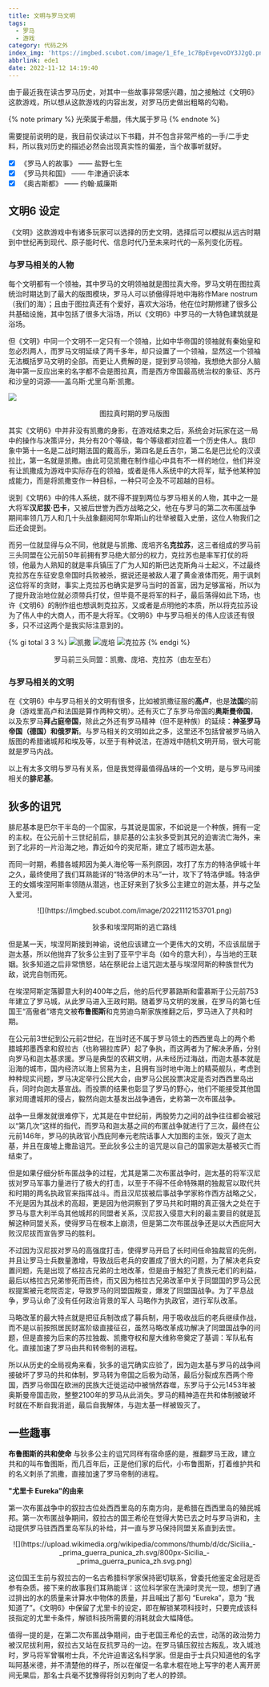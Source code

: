 ```yaml
---
title: 文明与罗马文明
tags:
  - 罗马
  - 游戏
category: 代码之外
index_img: 'https://imgbed.scubot.com/image/1_Efe_1c7BpEvgevoDY3J2gQ.png'
abbrlink: ede1
date: 2022-11-12 14:19:40
---
```


由于最近我在读古罗马历史，对其中一些故事非常感兴趣，加之接触过《文明6》这款游戏，所以想从这款游戏的内容出发，对罗马历史做出粗略的勾勒。

{% note primary %}
光荣属于希腊，伟大属于罗马
{% endnote %}

<!--more-->
需要提前说明的是，我目前仅读过以下书籍，并不包含非常严格的一手/二手史料，所以我对历史的描述必然会出现真实性的偏差，当个故事听就好。

- [x] 《罗马人的故事》 —— 盐野七生
- [x] 《罗马共和国》 —— 牛津通识读本
- [x] 《奥古斯都》 —— 约翰·威廉斯

## 文明6 设定

《文明》这款游戏中有诸多玩家可以选择的历史文明，选择后可以模拟从远古时期到中世纪再到现代、原子能时代、信息时代乃至未来时代的一系列变化历程。

### 与罗马相关的人物

每个文明都有一个领袖，其中罗马的文明领袖就是图拉真大帝。罗马文明在图拉真统治时期达到了最大的版图模块，罗马人可以骄傲得将地中海称作Mare nostrum（我们的海）；且由于图拉真还有个爱好，喜欢大浴场，他在位时期修建了很多公共基础设施，其中包括了很多大浴场，所以《文明6》中罗马的一大特色建筑就是浴场。

但《文明》中同一个文明不一定只有一个领袖，比如中华帝国的领袖就有秦始皇和忽必烈两人，而罗马文明延续了两千多年，却只设置了一个领袖，显然这一个领袖无法概括罗马文明的全部。而更让人费解的是，提到罗马领袖，我想绝大部分人脑海中第一反应出来的名字都不会是图拉真，而是西方帝国最高统治权的象征、苏丹和沙皇的词源——盖乌斯·尤里乌斯·凯撒。

![](https://imgbed.scubot.com/image/20221112143553.png)
<center><p>图拉真时期的罗马版图</p></center>


其实《文明6》中并非没有凯撒的身影，在游戏结束之后，系统会对玩家在这一局中的操作与决策评分，共分有20个等级，每个等级都对应着一个历史伟人。我印象中第十一名是二战时期法国的戴高乐，第四名是丘吉尔，第二名是巴比伦的汉谟拉比，第一名就是凯撒。由此可见凯撒在制作组心中具有不一样的地位，他们并没有让凯撒成为游戏中实际存在的领袖，或者是伟人系统中的大将军，赋予他某种加成能力，而是将凯撒变作一种目标，一种只可企及不可超越的目标。

说到《文明6》中的伟人系统，就不得不提到两位与罗马相关的人物，其中之一是大将军**汉尼拔·巴卡**，又被后世誉为西方战略之父，他在与罗马的第二次布匿战争期间率领几万人和几十头战象翻阅阿尔卑斯山的壮举被载入史册，这位人物我们之后还会提到。

而另一位就显得与众不同，他就是与凯撒、庞培齐名**克拉苏**，这三者组成的罗马前三头同盟在公元前50年前拥有罗马绝大部分的权力，克拉苏也是率军打仗的将领，他最为人熟知的就是率兵镇压了广为人知的斯巴达克斯角斗士起义，不过最终克拉苏在东征安息帝国时兵败被杀，据说还是被敌人灌了黄金液体而死，用于讽刺这位将军的贪财，事实上克拉苏也确实是罗马当时的首富，因为足够富裕，所以为了提升政治地位就必须带兵打仗，但毕竟不是将军的料子，最后落得如此下场，也许《文明6》的制作组也想讽刺克拉苏，又或者是点明他的本质，所以将克拉苏设为了伟人中的大商人，而不是大将军。《文明6》中与罗马相关的伟人应该还有很多，只不过这两个是我实际注意到的。

{% gi total 3 3 %}
  ![凯撒](https://imgbed.scubot.com/image/20221112151020.png)
  ![庞培](https://imgbed.scubot.com/image/20221112151033.png)
  ![克拉苏](https://imgbed.scubot.com/image/20221112151048.png)
{% endgi %}

<center><p>罗马前三头同盟：凯撒、庞培、克拉苏（由左至右）</p></center>

### 与罗马相关的文明

在《文明6》中与罗马相关的文明有很多，比如被凯撒征服的**高卢**，也是**法国**的前身（游戏里高卢和法国是算作两种文明）。还有灭亡了东罗马帝国的**奥斯曼帝国**，以及东罗马**拜占庭帝国**，除此之外还有罗马精神（但不是种族）的延续：**神圣罗马帝国（德国）**和**俄罗斯**。与罗马相关的文明如此之多，这里还不包括曾被罗马纳入版图的希腊诸城邦和埃及等，以至于有种说法，在游戏中随机文明开局，很大可能就是罗马内战。

以上有太多文明与罗马有关系，但是我觉得最值得品味的一个文明，是与罗马间接相关的**腓尼基**。


## 狄多的诅咒

腓尼基本是巴尔干半岛的一个国家，与其说是国家，不如说是一个种族，拥有一定的主权。在公元前十三世纪前后，腓尼基的公主狄多受到其兄的迫害流亡海外，来到了北非的一片沿海之地，靠近如今的突尼斯，建立了城市迦太基。

而同一时期，希腊各城邦因为美人海伦等一系列原因，攻打了东方的特洛伊城十年之久，最终使用了我们耳熟能详的“特洛伊的木马”一计，攻下了特洛伊城。特洛伊王的女婿埃涅阿斯率领随从潜逃，也正好来到了狄多公主建立的迦太基，并与之坠入爱河。

<center>![](https://imgbed.scubot.com/image/20221112153701.png)</center>
<center><p>狄多和埃涅阿斯的逃亡路线</p></center>

但是某一天，埃涅阿斯接到神谕，说他应该建立一个更伟大的文明，不应该屈居于迦太基，所以他抛弃了狄多公主到了亚平宁半岛（如今的意大利），与当地的王联姻。狄多知道之后非常愤怒，站在祭祀台上诅咒迦太基与埃涅阿斯的种族世代为敌，说完自刎而死。

在埃涅阿斯定落脚意大利的400年之后，他的后代罗慕路斯和雷慕斯于公元前753年建立了罗马城，从此罗马进入王政时期。随着罗马文明的发展，在罗马的第七任国王“高傲者”塔克文被**布鲁图斯**和克劳迪乌斯家族推翻之后，罗马进入了共和时期。

在公元前3世纪到公元前2世纪，在当时还不属于罗马领土的西西里岛上的两个希腊城邦墨西拿和叙拉古（也称锡拉库萨）起了争执，而这两者为了解决矛盾，分别向罗马和迦太基求援。罗马是典型的农耕文明，从未经历过海战，而迦太基本就是沿海的城市，国内经济以海上贸易为主，且拥有当时地中海上的精英舰队，考虑到种种现实问题，罗马决定举行公民大会，由罗马公民投票决定是否对西西里岛出兵，同时向迦太基宣战。而投票的结果也彰显了罗马的野心，他们不能接受其他国家对周遭城邦的侵占，毅然向迦太基发出战争通告，史称第一次布匿战争。

战争一旦爆发就很难停下，尤其是在中世纪前，两股势力之间的战争往往都会被冠以“第几次”这样的指代，而罗马和迦太基之间的布匿战争就进行了三次，最终在公元前146年，罗马的执政官小西庇阿奉元老院话事人大加图的主张，毁灭了迦太基，并且在废墟上撒盐诅咒。至此狄多公主的诅咒是以自己的国家迦太基被灭亡而结束了。


但是如果仔细分析布匿战争的过程，尤其是第二次布匿战争时，迦太基的将军汉尼拔对罗马军事力量进行了极大的打击，以至于不得不任命特殊期的独裁官以取代共和时期的两名执政官来指挥战斗。而且汉尼拔被后事战争学家称作西方战略之父，不光是因为其战术的高超，更是因为他洞察到了罗马共和时期的真正强大之处在于罗马与意大利半岛其他城邦的同盟者关系，汉尼拔入侵意大利的最主要目的就是瓦解这种同盟关系，使得罗马在根本上崩溃，但是第二次布匿战争还是以大西庇阿大败汉尼拔而宣告罗马的胜利。

不过因为汉尼拔对罗马的高强度打击，使得罗马开启了长时间任命独裁官的先例，并且让罗马士兵数量激增，导致战后老兵的安置成了很大的问题，为了解决老兵安置问题，先是出现了格拉古兄弟的土地改革，但是由于触犯了贵族元老们的利益，最后以格拉古兄弟惨死而告终，而又因为格拉古兄弟改革中关于同盟国的罗马公民权提案被元老院否定，导致罗马的同盟国叛变，爆发了同盟国战争。为了平息战争，罗马认命了没有任何政治背景的军人 马略作为执政官，进行军队改革。

马略改革的最大特点就是把征兵制改成了募兵制，用于吸收战后的老兵继续作战，而不是以前按照居民财富阶级直接征召，虽然马略改革成功解决了同盟国战争的问题，但是直接为后来的苏拉独裁、凯撒夺权和屋大维称帝奠定了基调：军队私有化。直接加速了罗马由共和转帝制的进程。

所以从历史的全局视角来看，狄多的诅咒确实应验了，因为迦太基与罗马的战争间接破坏了罗马的共和体制，罗马转为帝国之后极为动荡，最后分裂成东西两个帝国，西罗马帝国在欧洲的民族大迁徙运动中被悄然吞噬，东罗马于公元1453年被奥斯曼帝国击败，整整2100年的罗马从此消失。罗马的精神造在共和体制被破坏时就在不断自我消逝，最后自我解体，与迦太基一样被毁灭了。

## 一些趣事

**布鲁图斯的共和使命**
与狄多公主的诅咒同样有宿命感的是，推翻罗马王政，建立共和的叫布鲁图斯，而几百年后，正是他们家的后代，小布鲁图斯，打着维护共和的名义刺杀了凯撒，直接加速了罗马帝制的进程。

**"尤里卡 Eureka"的由来**

第一次布匿战争中的叙拉古位处西西里岛的东南方向，是希腊在西西里岛的殖民城邦。第一次布匿战争期间，叙拉古的国王希伦在觉得大势已去之时与罗马讲和，主动提供罗马驻西西里岛军队的补给，并一直与罗马保持同盟关系直到去世。

<center>![](https://upload.wikimedia.org/wikipedia/commons/thumb/d/dc/Sicilia_-_prima_guerra_punica_zh.svg/800px-Sicilia_-_prima_guerra_punica_zh.svg.png)</center>

这位国王生前与叙拉古的一名古希腊科学家保持密切联系，曾委托他鉴定金冠是否参有杂质。接下来的故事我们耳熟能详：这位科学家在洗澡时灵光一现，想到了通过排出的水的质量来计算水中物体的质量，并且喊出了那句 “Eureka”，意为 “我知道了”。《文明6》中保留了尤里卡的设定，即在解锁某项科技时，只要完成该科技指定的尤里卡条件，解锁科技所需要的消耗就会大幅降低。

值得一提的是，在第二次布匿战争期间，由于老国王希伦的去世，动荡的政治势力被汉尼拔利用，叙拉古又站在反抗罗马的一边。在罗马镇压叙拉古叛乱，攻入城池时，罗马将军曾嘱咐士兵，不允许迫害这名科学家。但是由于士兵只知道他的名字叫阿基米德，并不清楚他的样子，所以在催促一名拿木棍在地上写字的老人离开房间无果后，那名士兵毫不犹豫得将剑刃刺向了老人的脖颈。
